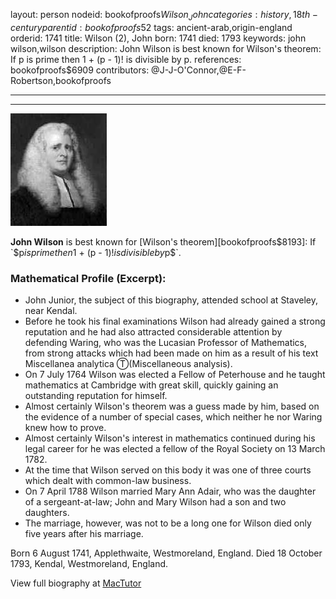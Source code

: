 layout: person
nodeid: bookofproofs$Wilson_John
categories: history,18th-century
parentid: bookofproofs$52
tags: ancient-arab,origin-england
orderid: 1741
title: Wilson (2), John
born: 1741
died: 1793
keywords: john wilson,wilson
description: John Wilson is best known for Wilson's theorem: If p is prime then 1 + (p - 1)! is divisible by p.
references: bookofproofs$6909
contributors: @J-J-O'Connor,@E-F-Robertson,bookofproofs

---



---

![Wilson_John.jpg](https://github.com/bookofproofs/bookofproofs.github.io/blob/main/_sources/_assets/images/portraits/Wilson_John.jpg?raw=true)

**John Wilson** is best known for [Wilson's theorem][bookofproofs$8193]: If `$p$` is prime then `$1 + (p - 1)!$` is divisible by `$p$`.

### Mathematical Profile (Excerpt):
* John Junior, the subject of this biography, attended school at Staveley, near Kendal.
* Before he took his final examinations Wilson had already gained a strong reputation and he had also attracted considerable attention by defending Waring, who was the Lucasian Professor of Mathematics, from strong attacks which had been made on him as a result of his text Miscellanea analytica Ⓣ(Miscellaneous analysis).
* On 7 July 1764 Wilson was elected a Fellow of Peterhouse and he taught mathematics at Cambridge with great skill, quickly gaining an outstanding reputation for himself.
* Almost certainly Wilson's theorem was a guess made by him, based on the evidence of a number of special cases, which neither he nor Waring knew how to prove.
* Almost certainly Wilson's interest in mathematics continued during his legal career for he was elected a fellow of the Royal Society on 13 March 1782.
* At the time that Wilson served on this body it was one of three courts which dealt with common-law business.
* On 7 April 1788 Wilson married Mary Ann Adair, who was the daughter of a sergeant-at-law; John and Mary Wilson had a son and two daughters.
* The marriage, however, was not to be a long one for Wilson died only five years after his marriage.

Born 6 August 1741, Applethwaite, Westmoreland, England. Died 18 October 1793, Kendal, Westmoreland, England.

View full biography at [MacTutor](https://mathshistory.st-andrews.ac.uk/Biographies/Wilson_John/)
